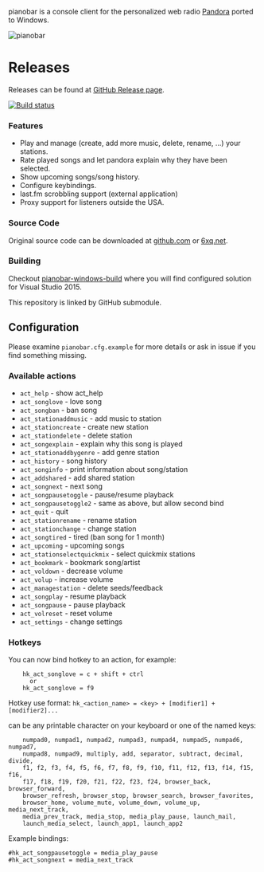 pianobar is a console client for the personalized web radio [Pandora](http://www.pandora.com) ported to Windows.

![pianobar](https://user-images.githubusercontent.com/1197433/79893843-e7af9180-8404-11ea-993e-90ed37b072c1.png)

# Releases

Releases can be found at [GitHub Release page](https://github.com/thedmd/pianobar-windows/releases).

[![Build status](https://ci.appveyor.com/api/projects/status/6n5qa9bs7aiy8e52?svg=true)](https://ci.appveyor.com/project/thedmd/pianobar-windows)

### Features

* Play and manage (create, add more music, delete, rename, ...) your stations.
* Rate played songs and let pandora explain why they have been selected.
* Show upcoming songs/song history.
* Configure keybindings.
* last.fm scrobbling support (external application)
* Proxy support for listeners outside the USA.

### Source Code

Original source code can be downloaded at [github.com](http://github.com/PromyLOPh/pianobar/)
or [6xq.net](http://6xq.net/projects/pianobar/).

### Building

Checkout [pianobar-windows-build](https://github.com/thedmd/pianobar-windows-build) where
you will find configured solution for Visual Studio 2015.

This repository is linked by GitHub submodule.


## Configuration

Please examine `pianobar.cfg.example` for more details or ask in issue if you find something missing.


### Available actions
 - `act_help` - show act_help
 - `act_songlove` - love song
 - `act_songban` - ban song
 - `act_stationaddmusic` - add music to station
 - `act_stationcreate` - create new station
 - `act_stationdelete` - delete station
 - `act_songexplain` - explain why this song is played
 - `act_stationaddbygenre` - add genre station
 - `act_history` - song history
 - `act_songinfo` - print information about song/station
 - `act_addshared` - add shared station
 - `act_songnext` - next song
 - `act_songpausetoggle` - pause/resume playback
 - `act_songpausetoggle2` - same as above, but allow second bind
 - `act_quit` - quit
 - `act_stationrename` - rename station
 - `act_stationchange` - change station
 - `act_songtired` - tired (ban song for 1 month)
 - `act_upcoming` - upcoming songs
 - `act_stationselectquickmix` - select quickmix stations
 - `act_bookmark` - bookmark song/artist
 - `act_voldown` - decrease volume
 - `act_volup` - increase volume
 - `act_managestation` - delete seeds/feedback
 - `act_songplay` - resume playback
 - `act_songpause` - pause playback
 - `act_volreset` - reset volume
 - `act_settings` - change settings

### Hotkeys

You can now bind hotkey to an action, for example:
```
    hk_act_songlove = c + shift + ctrl
      or
    hk_act_songlove = f9
```

Hotkey use format:
    `hk_<action_name> = <key> + [modifier1] + [modifier2]...`

<key> can be any printable character on your keyboard or one of the
named keys:
```
    numpad0, numpad1, numpad2, numpad3, numpad4, numpad5, numpad6, numpad7,
    numpad8, numpad9, multiply, add, separator, subtract, decimal, divide,
    f1, f2, f3, f4, f5, f6, f7, f8, f9, f10, f11, f12, f13, f14, f15, f16,
    f17, f18, f19, f20, f21, f22, f23, f24, browser_back, browser_forward,
    browser_refresh, browser_stop, browser_search, browser_favorites,
    browser_home, volume_mute, volume_down, volume_up, media_next_track,
    media_prev_track, media_stop, media_play_pause, launch_mail,
    launch_media_select, launch_app1, launch_app2
```
Example bindings:
```
#hk_act_songpausetoggle = media_play_pause
#hk_act_songnext = media_next_track
```
